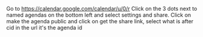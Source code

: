 Go to https://calendar.google.com/calendar/u/0/r
Click on the 3 dots next to named agendas on the bottom left and select settings and share. Click on make the agenda public and click on get the share link, select what is after cid in the url it's the agenda id